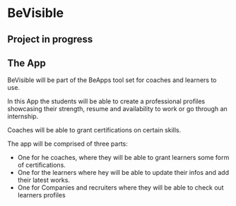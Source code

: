   # BeVisible
  
## Project in progress

## The App

BeVisible will be part of the BeApps tool set for coaches and learners to use.

In this App the students will be able to create a professional profiles showcasing their strength,
resume and availability to work or go through an internship.

Coaches will be able to grant certifications on certain skills.

The app will be comprised of three parts:

- One for he coaches, where they will be able to grant learners some form of certifications.
- One for the learners where hey will be able to update their infos and add their latest
works.
- One for Companies and recruiters where they will be able to check out learners profiles

